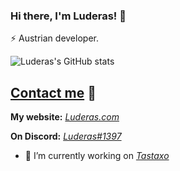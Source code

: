 ### Hi there, I'm Luderas! 👋

⚡ Austrian developer.  
<!--
🤖 Creator of [SYMY](https://symy.netlify.app/) Discord bot.  
-->

![Luderas's GitHub stats](https://github-readme-stats.vercel.app/api?username=Luderas&count_private=true&show_icons=true&theme=tokyonight&border_radius=20px)

## [Contact me](mailto:lukas.kritsotakis@gmail.com) 💼

**My website:** *[Luderas.com](https://Luderas.com)*
<!--
**My Cydia repo:** *[repo.Luderas.ml](https://repo.Luderas.ml)*
-->
**On Discord:** *[Luderas#1397](https://discordapp.com/users/411650776159617025)*


- 🔭 I’m currently working on *[Tastaxo](https://tastaxo.com)*
<!--
- 🌱 I’m currently learning ...
- 👯 I’m looking to collaborate on ...
- 🤔 I’m looking for help with ...
- 💬 Ask me about ...
- 📫 How to reach me: ...
- 😄 Pronouns: ...
- ⚡ Fun fact: ...
-->
